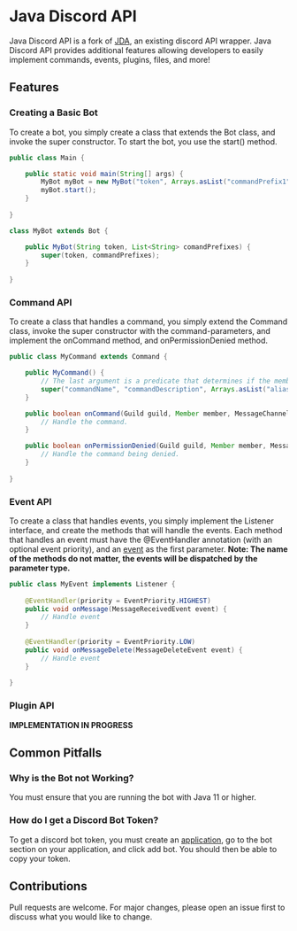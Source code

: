# Java Discord API
Java Discord API is a fork of [JDA](https://github.com/DV8FromTheWorld/JDA), an existing discord API wrapper. Java Discord API provides additional features allowing developers to easily implement commands, events, plugins, files, and more!

## Features
### Creating a Basic Bot
To create a bot, you simply create a class that extends the Bot class, and invoke the super constructor. To start the bot, you use the start() method.
```java
public class Main {

	public static void main(String[] args) {
		MyBot myBot = new MyBot("token", Arrays.asList("commandPrefix1", "commandPrefix2", "commandPrefix3");
		myBot.start();
	}
  
}

class MyBot extends Bot {

	public MyBot(String token, List<String> comandPrefixes) {
		super(token, commandPrefixes);
	}
  
}
```

### Command API
To create a class that handles a command, you simply extend the Command class, invoke the super constructor with the command-parameters, and implement the onCommand method, and onPermissionDenied method.
```java
public class MyCommand extends Command {

	public MyCommand() {
		// The last argument is a predicate that determines if the member has access to the command or not.
		super("commandName", "commandDescription", Arrays.asList("aliases", "aliases2"), (member) -> member.getIdLong() == 1);
	}

	public boolean onCommand(Guild guild, Member member, MessageChannel channel, Message rawMessage, String[] args) {
		// Handle the command.
	}

	public boolean onPermissionDenied(Guild guild, Member member, MessageChannel channel, Message rawMessage, String[] args) {
		// Handle the command being denied.
	}
    
}
```
### Event API
To create a class that handles events, you simply implement the Listener interface, and create the methods that will handle the events. Each method that handles an event must have the @EventHandler annotation (with an optional event priority), and an [event](https://github.com/DV8FromTheWorld/JDA/wiki/8\)-List-of-Events) as the first parameter.
**Note: The name of the methods do not matter, the events will be dispatched by the parameter type.**
```java
public class MyEvent implements Listener {
	
	@EventHandler(priority = EventPriority.HIGHEST)
	public void onMessage(MessageReceivedEvent event) {
		// Handle event
	}
	
	@EventHandler(priority = EventPriority.LOW)
	public void onMessageDelete(MessageDeleteEvent event) {
		// Handle event
	}
	
}
```
### Plugin API
**IMPLEMENTATION IN PROGRESS**

## Common Pitfalls

### Why is the Bot not Working?
You must ensure that you are running the bot with Java 11 or higher.

### How do I get a Discord Bot Token?
To get a discord bot token, you must create an [application](https://discord.com/developers/applications), go to the bot section on your application, and click add bot. You should then be able to copy your token.

## Contributions
Pull requests are welcome. For major changes, please open an issue first to discuss what you would like to change.

